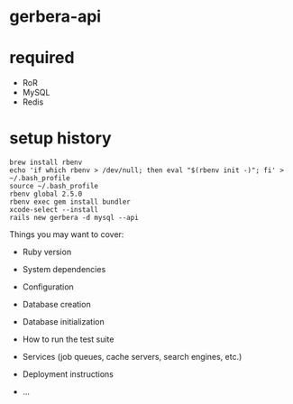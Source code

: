 # gerbera-api

# required
- RoR
- MySQL
- Redis

# setup history
```
brew install rbenv
echo 'if which rbenv > /dev/null; then eval "$(rbenv init -)"; fi' > ~/.bash_profile
source ~/.bash_profile
rbenv global 2.5.0
rbenv exec gem install bundler
xcode-select --install
rails new gerbera -d mysql --api
```


Things you may want to cover:

* Ruby version

* System dependencies

* Configuration

* Database creation

* Database initialization

* How to run the test suite

* Services (job queues, cache servers, search engines, etc.)

* Deployment instructions

* ...
